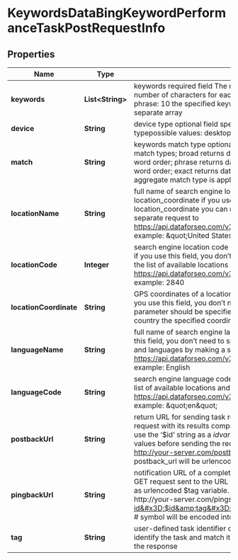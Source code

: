 

# KeywordsDataBingKeywordPerformanceTaskPostRequestInfo


## Properties

| Name | Type | Description | Notes |
|------------ | ------------- | ------------- | -------------|
|**keywords** | **List&lt;String&gt;** | keywords required field The maximum number of keywords you can specify: 1000 The maximum number of characters for each keyword: 80 The maximum number of words for each keyword phrase: 10 the specified keywords will be converted to lowercase, data will be provided in a separate array |  [optional] |
|**device** | **String** | device type optional field specify this field if you want to get the data for a particular device typepossible values: desktop, mobile, tablet, all default value: all |  [optional] |
|**match** | **String** | keywords match type optional field can take the following values: aggregate returns data across all match types; broad returns data for all user queries containing the specified keyword with varying word order; phrase returns data for all user queries containing the specified keyword with identical word order; exact returns data for user query that matches the specified keyword;Note: the aggregate match type is applied by default |  [optional] |
|**locationName** | **String** | full name of search engine location required field if you don’t specify location_code or location_coordinate if you use this field, you don’t need to specify location_code or location_coordinate you can receive the list of available locations and languages by making a separate request to https://api.dataforseo.com/v3/keywords_data/bing/keyword_performance/locations_and_languages example: \&quot;United States\&quot; |  [optional] |
|**locationCode** | **Integer** | search engine location code required field if you don’t specify location_name or location_coordinate if you use this field, you don’t need to specify location_name or location_coordinate you can receive the list of available locations and languages by making a separate request to https://api.dataforseo.com/v3/keywords_data/bing/keyword_performance/locations_and_languages example: 2840 |  [optional] |
|**locationCoordinate** | **String** | GPS coordinates of a location required field if you don’t specify location_name or location_code if you use this field, you don’t need to specify location_name or location_code location_coordinate parameter should be specified in the “latitude,longitude” format the data will be provided for the country the specified coordinates belong to example: 52.6178549,-155.352142 |  [optional] |
|**languageName** | **String** | full name of search engine language required field if you don’t specify language_code if you use this field, you don’t need to specify language_code you can receive the list of available locations and languages by making a separate request to https://api.dataforseo.com/v3/keywords_data/bing/keyword_performance/locations_and_languages example: English |  [optional] |
|**languageCode** | **String** | search engine language code required field if you don’t specify language_name you can receive the list of available locations and languages by making a separate request to https://api.dataforseo.com/v3/keywords_data/bing/keyword_performance/locations_and_languages example: \&quot;en\&quot; |  [optional] |
|**postbackUrl** | **String** | return URL for sending task results optional field once the task is completed, we will send a POST request with its results compressed in the gzip format to the postback_url you specified you can use the ‘$id’ string as a $id variable and ‘$tag’ as urlencoded $tag variable. We will set the necessary values before sending the request. example: http://your-server.com/postbackscript?id&#x3D;$id http://your-server.com/postbackscript?id&#x3D;$id&amp;tag&#x3D;$tag Note: special symbols in postback_url will be urlencoded; i.a., the # symbol will be encoded into %23 |  [optional] |
|**pingbackUrl** | **String** | notification URL of a completed task optional field when a task is completed we will notify you by GET request sent to the URL you have specified you can use the ‘$id’ string as a $id variable and ‘$tag’ as urlencoded $tag variable. We will set the necessary values before sending the request example: http://your-server.com/pingscript?id&#x3D;$id http://your-server.com/pingscript?id&#x3D;$id&amp;tag&#x3D;$tag Note: special symbols in pingback_url will be urlencoded; i.a., the # symbol will be encoded into %23 |  [optional] |
|**tag** | **String** | user-defined task identifier optional field the character limit is 255 you can use this parameter to identify the task and match it with the result you will find the specified tag value in the data object of the response |  [optional] |



